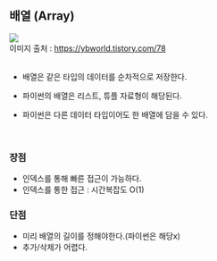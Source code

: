 ## 배열 (Array)

![](https://images.velog.io/images/wjddk97/post/dc969164-5e26-4317-89c0-9b8c5558356e/image.png)<br>
이미지 출처 : https://ybworld.tistory.com/78
<br>
<br>

- 배열은 같은 타입의 데이터를 순차적으로 저장한다.

- 파이썬의 배열은 리스트, 튜플 자료형이 해당된다.

- 파이썬은 다른 데이터 타입이어도 한 배열에 담을 수 있다.
<br>

### 장점
- 인덱스를 통해 빠른 접근이 가능하다. 
- 인덱스를 통한 접근 : 시간복잡도 O(1)

### 단점
- 미리 배열의 길이를 정해야한다.(파이썬은 해당x)
- 추가/삭제가 어렵다.